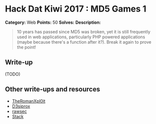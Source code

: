 # Hack Dat Kiwi 2017 : MD5 Games 1

**Category:** Web
**Points:** 50
**Solves:**
**Description:**

> 10 years has passed since MD5 was broken, yet it is still frequently used in web applications, particularly PHP powered applications (maybe because there's a function after it?). Break it again to prove the point!

## Write-up

(TODO)

## Other write-ups and resources

* [TheRomanXpl0it](https://danielecappuccio.net/CTFs/writeups/2017/Hack_Dat_Kiwi/MD5_Games_1)
* [D3siprox](https://gist.github.com/FaidAmine/bbe6a2068f4d501af9fd4910fcfaef49)
* [rawsec](https://rawsec.ml/en/HackDatKiwi-2017-write-ups/#50-md5-games-1-web)
* [Stack](https://github.com/bl4de/ctf/blob/master/2017/HackDatKiwi_CTF_2017/md5games1/md5games1.md)
